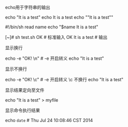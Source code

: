 echo用于字符串的输出

echo "It is a test"
echo It is a test
echo "\"It is a test\""

#!/bin/sh
read name
echo "$name It is a test"

[~]# sh test.sh
OK                      # 标准输入
OK It is a test         # 输出

显示换行

echo -e "OK! \n"    # -e 开启转义
echo "It is a test"

显示不换行

echo -e "OK! \c"    # -e 开启转义 \c 不换行
echo "It is a test"

显示结果定向至文件

echo "It is a test" > myfile

显示命令执行结果

echo `date`     # Thu Jul 24 10:08:46 CST 2014